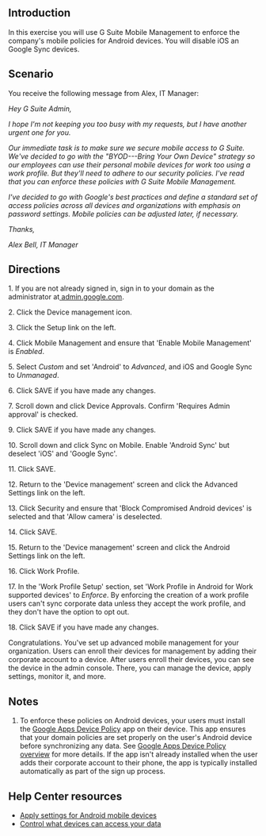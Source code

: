 ## Introduction

In this exercise you will use G Suite Mobile Management to enforce the company's mobile policies for Android devices. You will disable iOS an Google Sync devices.

## Scenario

You receive the following message from Alex, IT Manager:

*Hey G Suite Admin,*

*I hope I'm not keeping you too busy with my requests, but I have another urgent one for you.*

*Our immediate task is to make sure we secure mobile access to G Suite. We've decided to go with the "BYOD---Bring Your Own Device" strategy so our employees can use their personal mobile devices for work too using a work profile. But they'll need to adhere to our security policies. I've read that you can enforce these policies with G Suite Mobile Management.*

*I've decided to go with Google's best practices and define a standard set of access policies across all devices and organizations with emphasis on password settings. Mobile policies can be adjusted later, if necessary.*

*Thanks,*

*Alex Bell, IT Manager*

## Directions

1\. If you are not already signed in, sign in to your domain as the administrator at[ admin.google.com](https://admin.google.com/).

2\. Click the Device management icon.

3\. Click the Setup link on the left.

4\. Click Mobile Management and ensure that 'Enable Mobile Management' is *Enabled*.

5\. Select *Custom* and set 'Android' to *Advanced*, and iOS and Google Sync to *Unmanaged*.

6\. Click SAVE if you have made any changes.

7\. Scroll down and click Device Approvals. Confirm 'Requires Admin approval' is checked.

9\. Click SAVE if you have made any changes.

10\. Scroll down and click Sync on Mobile. Enable 'Android Sync' but deselect 'iOS' and 'Google Sync'.

11\. Click SAVE.

12\. Return to the 'Device management' screen and click the Advanced Settings link on the left.

13\. Click Security and ensure that 'Block Compromised Android devices' is selected and that 'Allow camera' is deselected.

14\. Click SAVE.

15\. Return to the 'Device management' screen and click the Android Settings link on the left.

16\. Click Work Profile.

17\. In the 'Work Profile Setup' section, set 'Work Profile in Android for Work supported devices' to *Enforce*. By enforcing the creation of a work profile users can't sync corporate data unless they accept the work profile, and they don't have the option to opt out.

18\. Click SAVE if you have made any changes.

Congratulations. You've set up advanced mobile management for your organization. Users can enroll their devices for management by adding their corporate account to a device. After users enroll their devices, you can see the device in the admin console. There, you can manage the device, apply settings, monitor it, and more.

## Notes

1.  To enforce these policies on Android devices, your users must install the [Google Apps Device Policy](https://play.google.com/store/apps/details?id=com.google.android.apps.enterprise.dmagent "Google Apps Device Policy") app on their device. This app ensures that your domain policies are set properly on the user's Android device before synchronizing any data. See [Google Apps Device Policy overview](https://support.google.com/a/users/answer/190930 "Google Apps Device Policy overview") for more details. If the app isn't already installed when the user adds their corporate account to their phone, the app is typically installed automatically as part of the sign up process.

## Help Center resources

-   [Apply settings for Android mobile devices](https://support.google.com/a/answer/6328708 "Apply settings for Android mobile devices")
-   [Control what devices can access your data](https://support.google.com/a/answer/6328712 "Control what devices can access your data")
